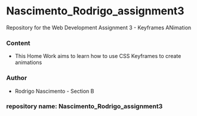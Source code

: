 # Nascimento_Rodrigo_assignment3
Repository for the Web Development Assignment 3 - Keyframes ANimation

### Content
* This Home Work aims to learn how to use CSS Keyframes to create animations


### Author
* Rodrigo Nascimento - Section B

### repository name: Nascimento_Rodrigo_assignment3
